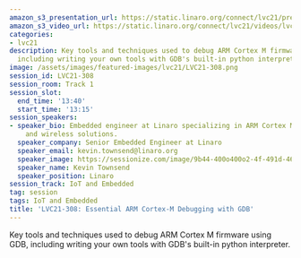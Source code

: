 ```yaml
---
amazon_s3_presentation_url: https://static.linaro.org/connect/lvc21/presentations/lvc21-308.pdf
amazon_s3_video_url: https://static.linaro.org/connect/lvc21/videos/lvc21-308.mp4
categories:
- lvc21
description: Key tools and techniques used to debug ARM Cortex M firmware using GDB,
  including writing your own tools with GDB's built-in python interpreter.
image: /assets/images/featured-images/lvc21/LVC21-308.png
session_id: LVC21-308
session_room: Track 1
session_slot:
  end_time: '13:40'
  start_time: '13:15'
session_speakers:
- speaker_bio: Embedded engineer at Linaro specializing in ARM Cortex M, ARM TrustZone/TF-M,
    and wireless solutions.
  speaker_company: Senior Embedded Engineer at Linaro
  speaker_email: kevin.townsend@linaro.org
  speaker_image: https://sessionize.com/image/9b44-400o400o2-4f-491d-4628-97b7-a29189d55870.179dd02e-2fd9-4a34-aa66-c10cfb99e82c.jpg
  speaker_name: Kevin Townsend
  speaker_position: Linaro
session_track: IoT and Embedded
tag: session
tags: IoT and Embedded
title: 'LVC21-308: Essential ARM Cortex-M Debugging with GDB'
---
```


Key tools and techniques used to debug ARM Cortex M firmware using GDB, including writing your own tools with GDB's built-in python interpreter.